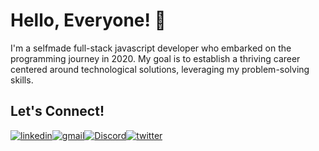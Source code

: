 # Hello, Everyone! 🤙

I'm a selfmade full-stack javascript developer who embarked on the programming journey in 2020. My goal is to establish a thriving career centered around technological solutions, leveraging my problem-solving skills.

## Let's Connect!
[![linkedin](https://skillicons.dev/icons?i=linkedin)](https://www.linkedin.com/in/rafael-passos-barbosa)[![gmail](https://skillicons.dev/icons?i=gmail)](mailto:rafaelbarbosa.tecnologia@gmail.com)[![Discord](https://skillicons.dev/icons?i=discord)](https://discord.com/rafao_rafa.coper)[![twitter](https://skillicons.dev/icons?i=twitter)](https://twitter.com/Rafereact)

